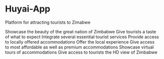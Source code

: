 # Huyai-App
Platform for attracting tourists to Zimabwe

Showcase the beauty of the great nation of Zimbabwe
Give tourists a taste of what to expect
Integrate several essential tourist services
Provide access to locally offered accommodations
Offer the local experience
Give access to most affordable as well as premium accommodations
Showcase virtual tours of accommodations
Give access to tourists the HD view of Zimbabwe
